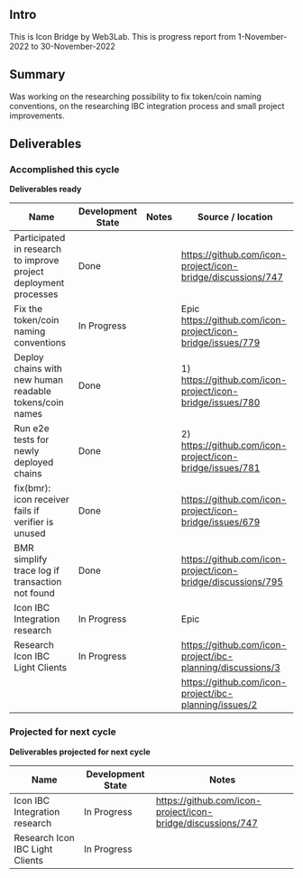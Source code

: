 ## Intro

This is Icon Bridge by Web3Lab. This is progress report from 1-November-2022 to 30-November-2022

## Summary

Was working on the researching possibility to fix token/coin naming conventions, on the researching IBC integration process and small project improvements.

## Deliverables

### Accomplished this cycle

__Deliverables ready__

| Name                                                                                           | Development State | Notes | Source / location                                           |
|------------------------------------------------------------------------------------------------|-------------------|-------|-------------------------------------------------------------|
| Participated in research to improve project deployment processes                               | Done              |       | https://github.com/icon-project/icon-bridge/discussions/747 |
| Fix the token/coin naming conventions                                                          | In Progress       |       | Epic https://github.com/icon-project/icon-bridge/issues/779 |
| Deploy chains with new human readable tokens/coin names                                        | Done              |       | 1) https://github.com/icon-project/icon-bridge/issues/780   |
| Run e2e tests for newly deployed chains                                                        | Done              |       | 2) https://github.com/icon-project/icon-bridge/issues/781   |
| fix(bmr): icon receiver fails if verifier is unused                                            | Done              |       | https://github.com/icon-project/icon-bridge/issues/679      |
| BMR simplify trace log if transaction not found                                                | Done              |       | https://github.com/icon-project/icon-bridge/discussions/795 |
| Icon IBC Integration research                                                                  | In Progress       |       | Epic                                                        |
| Research Icon IBC Light Clients                                                                | In Progress       |       | https://github.com/icon-project/ibc-planning/discussions/3  |
|                                                                                                |                   |       | https://github.com/icon-project/ibc-planning/issues/2       |

### Projected for next cycle

__Deliverables projected for next cycle__

| Name                            | Development State | Notes                                                       |
|---------------------------------|-------------------|-------------------------------------------------------------|
| Icon IBC Integration research   | In Progress       | https://github.com/icon-project/icon-bridge/discussions/747 |
| Research Icon IBC Light Clients | In Progress       |                                                             |

